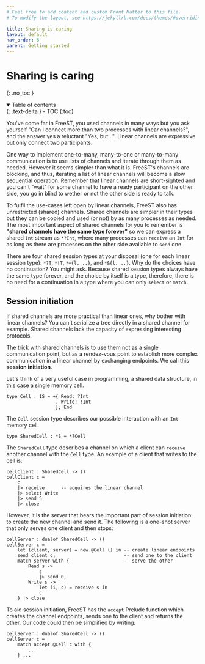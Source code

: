 ```yaml
---
# Feel free to add content and custom Front Matter to this file.
# To modify the layout, see https://jekyllrb.com/docs/themes/#overriding-theme-defaults

title: Sharing is caring
layout: default
nav_order: 6
parent: Getting started
---
```


# Sharing is caring
{: .no_toc }

<!-- collapsible TOC (check https://just-the-docs.github.io/just-the-docs/docs/navigation-structure/#top) -->
<details open markdown="block">
  <summary>
    Table of contents
  </summary>
  {: .text-delta }
- TOC
{:toc}
</details>


<!-- limitations with linear channels -->
You've come far in FreeST, you used channels in many ways but you ask yourself "Can I connect more
  than two processes with linear channels?", and the answer yes a reluctant "Yes, but...". Linear 
  channels are expressive but only connect two participants. 
  
One way to implement one-to-many, many-to-one or many-to-many communication is to use lists of 
  channels and iterate through them as needed. However it seems simpler than what it is. FreeST's 
  channels are blocking, and thus, iterating a list of linear channels will become a slow 
  sequential operation. Remember that linear channels are short-sighted and you can't "wait" for 
  some channel to have a ready participant on the other side, you go in blind to wether or not the
  other side is ready to talk. 

<!-- shared channels -->
To fulfil the use-cases left open by linear channels, FreeST also has unrestricted (shared) 
  channels. Shared channels are simpler in their types but they can be copied and used (or not)
  by as many processes as needed. The most important aspect of shared channels for you to remember
  is **"shared channels have the same type forever"** so we can express a shared `Int` stream as
  `*?Int`, where many processes can `receive` an `Int` for as long as there are processes on the 
  other side available to `send` one.

There are four shared session types at your disposal (one for each linear session type): 
  `*?T`, `*!T`, `*+{l, ..}`, and `*&{l, ..}`. Why do the choices have no continuation? You might 
  ask. Because shared session types always have the same type forever, and the choice by itself
  is a type, therefore, there is no need for a continuation in a type where you can only `select`
  or `match`.

## Session initiation
If shared channels are more practical than linear ones, why bother with linear channels? You can't
  serialize a tree directly in a shared channel for example. Shared channels lack the capacity of
  expressing interesting protocols. 

The trick with shared channels is to use them not as a single communication point, but as a 
  rendez-vous point to establish more complex communication in a linear channel by exchanging 
  endpoints. We call this **session initiation**.

Let's think of a very useful case in programming, a shared data structure, in this case a single
  memory cell.
```
type Cell : 1S = +{ Read: ?Int
                  , Write: !Int
                  }; End
```

The `Cell` session type describes our possible interaction with an `Int` memory cell.
```
type SharedCell : *S = *?Cell
```

The `SharedCell` type describes a channel on which a client can `receive` another channel with the
  `Cell` type. An example of a client that writes to the cell is:
```
cellClient : SharedCell -> ()
cellClient c =
    c 
    |> receive      -- acquires the linear channel 
    |> select Write
    |> send 5
    |> close
```

However, it is the server that bears the important part of session initiation: to create the new 
  channel and send it. The following is a one-shot server that only serves one client and then 
  stops:
```
cellServer : dualof SharedCell -> ()
cellServer c =
    let (client, server) = new @Cell () in -- create linear endpoints
    send client c;                         -- send one to the client
    match server with {                    -- serve the other
        Read s ->
            s
            |> send 0,
        Write s ->
            let (i, c) = receive s in
            c
    } |> close
```

To aid session initiation, FreeST has the `accept` Prelude function which creates the channel 
  endpoints, sends one to the client and returns the other. Our code could then be simplified
  by writing:
```
cellServer : dualof SharedCell -> ()
cellServer c =
    match accept @Cell c with {
        ...
    } ...
```

<!-- TODO: -->
<!-- ## Useful constructs with shared channels -->
<!-- synchronization process -->
<!-- shared data structures -->